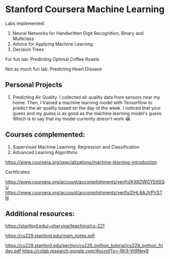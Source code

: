 # Stanford Coursera Machine Learning 

Labs implemented:
1. Neural Networks for Handwritten Digit Recognition, Binary and Multiclass
2. Advice for Applying Machine Learning 
3. Decision Trees

For fun lab:
Predicting Optimal Coffee Roasts 

Not as much fun lab:
Predicting Heart Disease 

## Personal Projects

1. Predicting Air Quality.
I collected air quality data from sensors near my home. Then, I trained a machine learning model with Tensorflow to predict the air quality based on the day of the week. I noticed that your guess and my guess is as good as the machine learning model's guess. Which is to say that my model currently doesn't work 😂.

## Courses complemented:

1. Supervised Machine Learning: Regression and Classification
2. Advanced Learning Algorithms

https://www.coursera.org/specializations/machine-learning-introduction 

Certificates:

https://www.coursera.org/account/accomplishments/verify/KX6DWGYE8SQU 
https://www.coursera.org/account/accomplishments/verify/DHL6AJVPVSTN  

## Additional resources:

https://stanford.edu/~shervine/teaching/cs-221

https://cs229.stanford.edu/main_notes.pdf 

https://cs229.stanford.edu/section/cs229_python_tutorial/cs229_python_friday.pdf
https://colab.research.google.com/#scrollTo=-Rh3-Vt9Nev9
